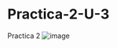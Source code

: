 # Practica-2-U-3
Practica 2
![image](https://github.com/JulioCesarTorresMorales/Practica-2-U-3/assets/149040136/cb5d75b0-ff94-4032-9cca-e04f321e223b)

